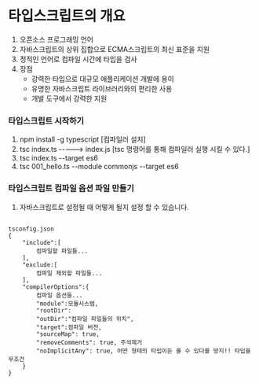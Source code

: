 # 타입스크립트의 개요

1. 오픈소스 프로그래밍 언어
1. 자바스크립트의 상위 집합으로 ECMA스크립트의 최신 표준을 지원
1. 정적인 언어로 컴파일 시간에 타입을 검사
1. 장점
    -   강력한 타입으로 대규모 애플리케이션 개발에 용이
    -   유명한 자바스크립트 라이브러리와의 편리한 사용
    -   개발 도구에서 강력한 지원

### 타입스크립트 시작하기
1. npm install -g typescript [컴파일러 설치]
2. tsc index.ts -----> index.js [tsc 명령어를 통해 컴파일러 실행 시킬 수 있다.]
3. tsc index.ts --target es6
4. tsc 001_hello.ts --module commonjs --target es6

### 타입스크립트 컴파일 옵션 파일 만들기
1. 자바스크립트로 설정될 때 어떻게 될지 설정 할 수 있습니다.
<pre>
<code>
tsconfig.json
{
    "include":[
        컴파일할 파일들...
    ],
    "exclude:[
        컴파일 제외할 파일들...
    ],
    "compilerOptions":{
        컴파일 옵션들...
        "module":모듈시스템,
        "rootDir":
        "outDir":"컴파일 파일들의 위치",
        "target":컴파일 버전,
        "sourceMap": true,
        "removeComments": true, 주석제거
        "noImplicitAny": true, 어떤 형태의 타입이든 올 수 있다를 방지!! 타입을 무조건
    }
}
</code>
</pre>